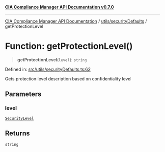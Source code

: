 [**CIA Compliance Manager API Documentation v0.7.0**](../../../README.md)

***

[CIA Compliance Manager API Documentation](../../../modules.md) / [utils/securityDefaults](../README.md) / getProtectionLevel

# Function: getProtectionLevel()

> **getProtectionLevel**(`level`): `string`

Defined in: [src/utils/securityDefaults.ts:62](https://github.com/Hack23/cia-compliance-manager/blob/a904e43458f81faf7066f9da9fc149cc9f6e236d/src/utils/securityDefaults.ts#L62)

Gets protection level description based on confidentiality level

## Parameters

### level

[`SecurityLevel`](../../../types/cia/type-aliases/SecurityLevel.md)

## Returns

`string`
